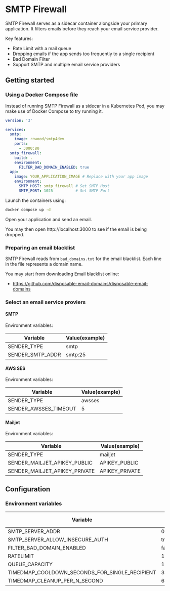# SMTP Firewall

SMTP Firewall serves as a sidecar container alongside your primary application. It filters emails before they reach your email service provider.

Key features:
- Rate Limit with a mail queue
- Dropping emails if the app sends too frequently to a single recipient
- Bad Domain Filter
- Support SMTP and multiple email service providers

## Getting started

### Using a Docker Compose file

Instead of running SMTP Firewall as a sidecar in a Kubernetes Pod, you may make use of Docker Compose to try running it.

```yaml
version: '3'

services:
  smtp:
    image: rnwood/smtp4dev
    ports:
      - 3000:80
  smtp_firewall:
    build: .
    environment:
      FILTER_BAD_DOMAIN_ENABLED: true
  app:
    image: YOUR_APPLICATION_IMAGE # Replace with your app image
    environment:
      SMTP_HOST: smtp_firewall # Set SMTP Host
      SMTP_PORT: 1025          # Set SMTP Port
```

Launch the containers using:
```bash
docker compose up -d
```

Open your application and send an email.

You may then open http://localhost:3000 to see if the email is being dropped.

### Preparing an email blacklist

SMTP Firewall reads from `bad_domains.txt` for the email blacklist.
Each line in the file represents a domain name.

You may start from downloading Email blacklist online:
- https://github.com/disposable-email-domains/disposable-email-domains

### Select an email service proviers

#### SMTP
Environment variables:

|Variable|Value(example)|
|---|---|
|SENDER_TYPE|smtp|
|SENDER_SMTP_ADDR|smtp:25|

#### AWS SES
Environment variables:

|Variable|Value(example)|
|---|---|
|SENDER_TYPE|awsses|
|SENDER_AWSSES_TIMEOUT|5|

#### Mailjet
Environment variables:

|Variable|Value(example)|
|---|---|
|SENDER_TYPE|mailjet|
|SENDER_MAILJET_APIKEY_PUBLIC|APIKEY_PUBLIC|
|SENDER_MAILJET_APIKEY_PRIVATE|APIKEY_PRIVATE|

## Configuration

### Environment variables

|Variable|Default Value|
|---|---|
|SMTP_SERVER_ADDR|0.0.0.0:1025|
|SMTP_SERVER_ALLOW_INSECURE_AUTH|true|
|FILTER_BAD_DOMAIN_ENABLED|false|
|RATELIMIT|10|
|QUEUE_CAPACITY|100|
|TIMEDMAP_COOLDOWN_SECONDS_FOR_SINGLE_RECIPIENT|30|
|TIMEDMAP_CLEANUP_PER_N_SECOND|60|